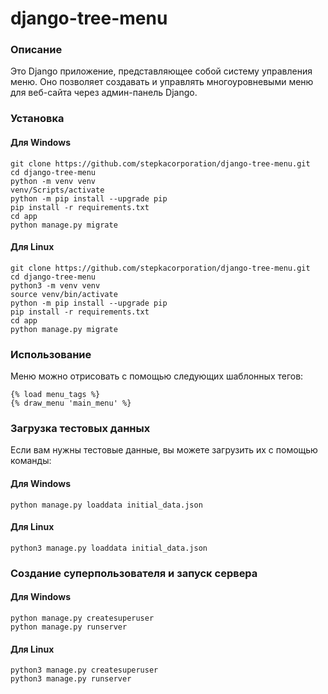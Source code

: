 # django-tree-menu

### Описание
Это Django приложение, представляющее собой систему управления меню. Оно позволяет создавать и управлять многоуровневыми меню для веб-сайта через админ-панель Django.

### Установка
#### Для Windows
```
git clone https://github.com/stepkacorporation/django-tree-menu.git
cd django-tree-menu
python -m venv venv
venv/Scripts/activate
python -m pip install --upgrade pip
pip install -r requirements.txt
cd app
python manage.py migrate
```
#### Для Linux
```
git clone https://github.com/stepkacorporation/django-tree-menu.git
cd django-tree-menu
python3 -m venv venv
source venv/bin/activate
python -m pip install --upgrade pip
pip install -r requirements.txt
cd app
python manage.py migrate
```

### Использование
Меню можно отрисовать с помощью следующих шаблонных тегов:
```
{% load menu_tags %}
{% draw_menu 'main_menu' %}
```

### Загрузка тестовых данных
Если вам нужны тестовые данные, вы можете загрузить их с помощью команды:

#### Для Windows
```
python manage.py loaddata initial_data.json
```
#### Для Linux
```
python3 manage.py loaddata initial_data.json
```

### Создание суперпользователя и запуск сервера
#### Для Windows
```
python manage.py createsuperuser
python manage.py runserver
```
#### Для Linux
```
python3 manage.py createsuperuser
python3 manage.py runserver
```
